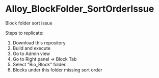 # Alloy_BlockFolder_SortOrderIssue
Block folder sort issue 

Steps to replicate:
1. Download this repository
2. Build and execute
3. Go to Admin view
4. Go to Right panel -> Block Tab
5. Select "Bio_Block" folder.
6. Blocks under this folder missing sort order 
